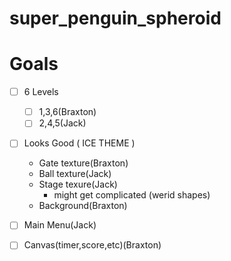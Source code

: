# super_penguin_spheroid

# Goals
- [ ] 6 Levels
    - [ ] 1,3,6(Braxton)
    - [ ] 2,4,5(Jack)

- [ ] Looks Good ( ICE THEME ) 
    - Gate texture(Braxton)
    - Ball texture(Jack)
    - Stage texure(Jack)
        - might get complicated (werid shapes)
    - Background(Braxton)

- [ ] Main Menu(Jack)

- [ ] Canvas(timer,score,etc)(Braxton) 
